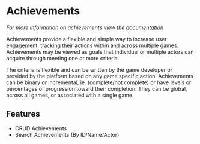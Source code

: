 # Achievements

*For more information on achievements view the <a href="../achievement.md">documentation</a>*

Achievements provide a flexible and simple way to increase user engagement, tracking their actions within and across multiple games. Achievements may be viewed as goals that individual or multiple actors can acquire through meeting one or more criteria.
 
The criteria is flexible and can be written by the game developer or provided by the platform based on any game specific action. Achievements can be binary or incremental, ie. (complete/not complete) or have levels or percentages of progression toward their completion. They can be global, across all games, or associated with a single game.
 
## Features
 
- CRUD Achievements
- Search Achievements (By ID/Name/Actor)
